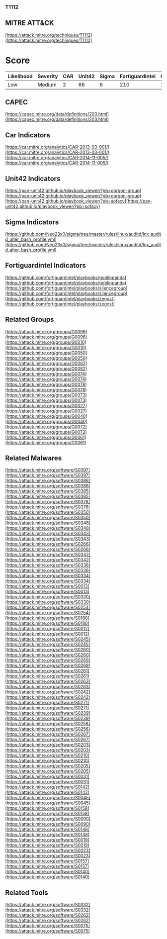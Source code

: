 
### T1112
## MITRE ATT&CK
[https://attack.mitre.org/techniques/T1112](https://attack.mitre.org/techniques/T1112)

# Score

| Likelihood | Severity | CAR | Unit42 | Sigma | Fortiguardintel | Groups | Malwares | Tools |
| ---------- | -------- | --- | ------ | ----- | --------------- | ---  | --- | --- |
| Low | Medium | 2 | 66 | 6 | 210 | 11 | 39 | 3 |



## CAPEC

[https://capec.mitre.org/data/definitions/203.html](https://capec.mitre.org/data/definitions/203.html)
[]()


## Car Indicators

[https://car.mitre.org/analytics/CAR-2013-03-001/](https://car.mitre.org/analytics/CAR-2013-03-001/)
[https://car.mitre.org/analytics/CAR-2014-11-005/](https://car.mitre.org/analytics/CAR-2014-11-005/)


## Unit42 Indicators

[https://pan-unit42.github.io/playbook_viewer/?pb=gorgon-group](https://pan-unit42.github.io/playbook_viewer/?pb=gorgon-group)
[https://pan-unit42.github.io/playbook_viewer/?pb=sofacy](https://pan-unit42.github.io/playbook_viewer/?pb=sofacy)
[]()


## Sigma Indicators

[https://github.com/Neo23x0/sigma/tree/master/rules/linux/auditd/lnx_auditd_alter_bash_profile.yml](https://github.com/Neo23x0/sigma/tree/master/rules/linux/auditd/lnx_auditd_alter_bash_profile.yml)
[]()


## Fortiguardintel Indicators

[https://github.com/fortiguardintel/playbooks/goblinpanda](https://github.com/fortiguardintel/playbooks/goblinpanda)
[https://github.com/fortiguardintel/playbooks/silencegroup](https://github.com/fortiguardintel/playbooks/silencegroup)
[https://github.com/fortiguardintel/playbooks/zegost](https://github.com/fortiguardintel/playbooks/zegost)
[]()


## Related Groups

[https://attack.mitre.org/groups/G0096](https://attack.mitre.org/groups/G0096)
[https://attack.mitre.org/groups/G0010](https://attack.mitre.org/groups/G0010)
[https://attack.mitre.org/groups/G0050](https://attack.mitre.org/groups/G0050)
[https://attack.mitre.org/groups/G0082](https://attack.mitre.org/groups/G0082)
[https://attack.mitre.org/groups/G0074](https://attack.mitre.org/groups/G0074)
[https://attack.mitre.org/groups/G0078](https://attack.mitre.org/groups/G0078)
[https://attack.mitre.org/groups/G0073](https://attack.mitre.org/groups/G0073)
[https://attack.mitre.org/groups/G0027](https://attack.mitre.org/groups/G0027)
[https://attack.mitre.org/groups/G0040](https://attack.mitre.org/groups/G0040)
[https://attack.mitre.org/groups/G0072](https://attack.mitre.org/groups/G0072)
[https://attack.mitre.org/groups/G0061](https://attack.mitre.org/groups/G0061)
[]()


## Related Malwares

[https://attack.mitre.org/software/S0397](https://attack.mitre.org/software/S0397)
[https://attack.mitre.org/software/S0386](https://attack.mitre.org/software/S0386)
[https://attack.mitre.org/software/S0385](https://attack.mitre.org/software/S0385)
[https://attack.mitre.org/software/S0376](https://attack.mitre.org/software/S0376)
[https://attack.mitre.org/software/S0350](https://attack.mitre.org/software/S0350)
[https://attack.mitre.org/software/S0348](https://attack.mitre.org/software/S0348)
[https://attack.mitre.org/software/S0343](https://attack.mitre.org/software/S0343)
[https://attack.mitre.org/software/S0266](https://attack.mitre.org/software/S0266)
[https://attack.mitre.org/software/S0342](https://attack.mitre.org/software/S0342)
[https://attack.mitre.org/software/S0336](https://attack.mitre.org/software/S0336)
[https://attack.mitre.org/software/S0334](https://attack.mitre.org/software/S0334)
[https://attack.mitre.org/software/S0013](https://attack.mitre.org/software/S0013)
[https://attack.mitre.org/software/S0330](https://attack.mitre.org/software/S0330)
[https://attack.mitre.org/software/S0254](https://attack.mitre.org/software/S0254)
[https://attack.mitre.org/software/S0180](https://attack.mitre.org/software/S0180)
[https://attack.mitre.org/software/S0012](https://attack.mitre.org/software/S0012)
[https://attack.mitre.org/software/S0245](https://attack.mitre.org/software/S0245)
[https://attack.mitre.org/software/S0260](https://attack.mitre.org/software/S0260)
[https://attack.mitre.org/software/S0269](https://attack.mitre.org/software/S0269)
[https://attack.mitre.org/software/S0261](https://attack.mitre.org/software/S0261)
[https://attack.mitre.org/software/S0263](https://attack.mitre.org/software/S0263)
[https://attack.mitre.org/software/S0242](https://attack.mitre.org/software/S0242)
[https://attack.mitre.org/software/S0271](https://attack.mitre.org/software/S0271)
[https://attack.mitre.org/software/S0239](https://attack.mitre.org/software/S0239)
[https://attack.mitre.org/software/S0256](https://attack.mitre.org/software/S0256)
[https://attack.mitre.org/software/S0267](https://attack.mitre.org/software/S0267)
[https://attack.mitre.org/software/S0203](https://attack.mitre.org/software/S0203)
[https://attack.mitre.org/software/S0210](https://attack.mitre.org/software/S0210)
[https://attack.mitre.org/software/S0205](https://attack.mitre.org/software/S0205)
[https://attack.mitre.org/software/S0031](https://attack.mitre.org/software/S0031)
[https://attack.mitre.org/software/S0142](https://attack.mitre.org/software/S0142)
[https://attack.mitre.org/software/S0045](https://attack.mitre.org/software/S0045)
[https://attack.mitre.org/software/S0158](https://attack.mitre.org/software/S0158)
[https://attack.mitre.org/software/S0090](https://attack.mitre.org/software/S0090)
[https://attack.mitre.org/software/S0148](https://attack.mitre.org/software/S0148)
[https://attack.mitre.org/software/S0019](https://attack.mitre.org/software/S0019)
[https://attack.mitre.org/software/S0023](https://attack.mitre.org/software/S0023)
[https://attack.mitre.org/software/S0157](https://attack.mitre.org/software/S0157)
[https://attack.mitre.org/software/S0140](https://attack.mitre.org/software/S0140)
[]()


## Related Tools

[https://attack.mitre.org/software/S0332](https://attack.mitre.org/software/S0332)
[https://attack.mitre.org/software/S0262](https://attack.mitre.org/software/S0262)
[https://attack.mitre.org/software/S0075](https://attack.mitre.org/software/S0075)
[]()
